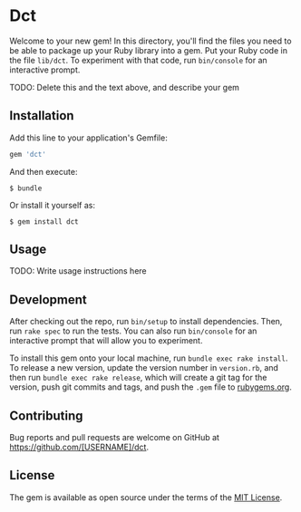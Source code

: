 # Dct

Welcome to your new gem! In this directory, you'll find the files you need to be able to package up your Ruby library into a gem. Put your Ruby code in the file `lib/dct`. To experiment with that code, run `bin/console` for an interactive prompt.

TODO: Delete this and the text above, and describe your gem

## Installation

Add this line to your application's Gemfile:

```ruby
gem 'dct'
```

And then execute:

    $ bundle

Or install it yourself as:

    $ gem install dct

## Usage

TODO: Write usage instructions here

## Development

After checking out the repo, run `bin/setup` to install dependencies. Then, run `rake spec` to run the tests. You can also run `bin/console` for an interactive prompt that will allow you to experiment.

To install this gem onto your local machine, run `bundle exec rake install`. To release a new version, update the version number in `version.rb`, and then run `bundle exec rake release`, which will create a git tag for the version, push git commits and tags, and push the `.gem` file to [rubygems.org](https://rubygems.org).

## Contributing

Bug reports and pull requests are welcome on GitHub at https://github.com/[USERNAME]/dct.

## License

The gem is available as open source under the terms of the [MIT License](https://opensource.org/licenses/MIT).
